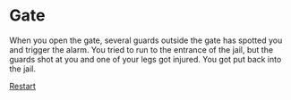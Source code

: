 # Gate

When you open the gate, several guards outside the gate has spotted you and trigger the alarm. You tried to run to the entrance of the jail, but the guards shot at you and one of your legs got injured. You got put back into the jail.

[Restart](candy-store.md)